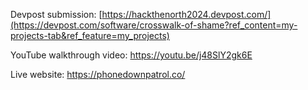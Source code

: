Devpost submission: [https://hackthenorth2024.devpost.com/](https://devpost.com/software/crosswalk-of-shame?ref_content=my-projects-tab&ref_feature=my_projects)

YouTube walkthrough video: https://youtu.be/j48SlY2gk6E 

Live website: https://phonedownpatrol.co/ 
